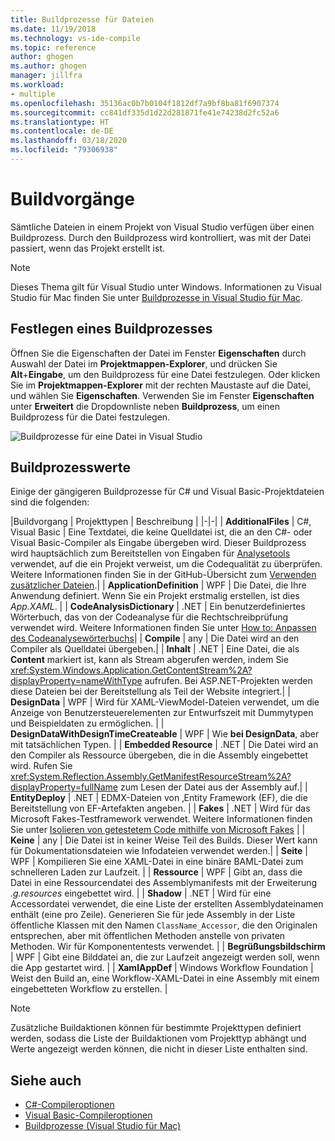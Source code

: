 ```yaml
---
title: Buildprozesse für Dateien
ms.date: 11/19/2018
ms.technology: vs-ide-compile
ms.topic: reference
author: ghogen
ms.author: ghogen
manager: jillfra
ms.workload:
- multiple
ms.openlocfilehash: 35136ac0b7b0104f1812df7a9bf8ba81f6907374
ms.sourcegitcommit: cc841df335d1d22d281871fe41e74238d2fc52a6
ms.translationtype: HT
ms.contentlocale: de-DE
ms.lasthandoff: 03/18/2020
ms.locfileid: "79306938"
---
```

# <a name="build-actions"></a>Buildvorgänge

Sämtliche Dateien in einem Projekt von Visual Studio verfügen über einen Buildprozess. Durch den Buildprozess wird kontrolliert, was mit der Datei passiert, wenn das Projekt erstellt ist.

> [!NOTE]
> Dieses Thema gilt für Visual Studio unter Windows. Informationen zu Visual Studio für Mac finden Sie unter [Buildprozesse in Visual Studio für Mac](/visualstudio/mac/build-actions).

## <a name="set-a-build-action"></a>Festlegen eines Buildprozesses

Öffnen Sie die Eigenschaften der Datei im Fenster **Eigenschaften** durch Auswahl der Datei im **Projektmappen-Explorer**, und drücken Sie **Alt**+**Eingabe**, um den Buildprozess für eine Datei festzulegen. Oder klicken Sie im **Projektmappen-Explorer** mit der rechten Maustaste auf die Datei, und wählen Sie **Eigenschaften**. Verwenden Sie im Fenster **Eigenschaften** unter **Erweitert** die Dropdownliste neben **Buildprozess**, um einen Buildprozess für die Datei festzulegen.

![Buildprozesse für eine Datei in Visual Studio](media/build-actions.png)

## <a name="build-action-values"></a>Buildprozesswerte

Einige der gängigeren Buildprozesse für C# und Visual Basic-Projektdateien sind die folgenden:

|Buildvorgang | Projekttypen | Beschreibung |
|-|-|
| **AdditionalFiles** | C#, Visual Basic | Eine Textdatei, die keine Quelldatei ist, die an den C#- oder Visual Basic-Compiler als Eingabe übergeben wird. Dieser Buildprozess wird hauptsächlich zum Bereitstellen von Eingaben für [Analysetools](../code-quality/roslyn-analyzers-overview.md) verwendet, auf die ein Projekt verweist, um die Codequalität zu überprüfen. Weitere Informationen finden Sie in der GitHub-Übersicht zum [Verwenden zusätzlicher Dateien](https://github.com/dotnet/roslyn/blob/master/docs/analyzers/Using%20Additional%20Files.md).|
| **ApplicationDefinition** | WPF | Die Datei, die Ihre Anwendung definiert. Wenn Sie ein Projekt erstmalig erstellen, ist dies *App.XAML*. |
| **CodeAnalysisDictionary** | .NET | Ein benutzerdefiniertes Wörterbuch, das von der Codeanalyse für die Rechtschreibprüfung verwendet wird. Weitere Informationen finden Sie unter [How to: Anpassen des Codeanalysewörterbuchs](../code-quality/how-to-customize-the-code-analysis-dictionary.md)|
| **Compile** | any | Die Datei wird an den Compiler als Quelldatei übergeben.|
| **Inhalt** | .NET | Eine Datei, die als **Content** markiert ist, kann als Stream abgerufen werden, indem Sie <xref:System.Windows.Application.GetContentStream%2A?displayProperty=nameWithType> aufrufen. Bei ASP.NET-Projekten werden diese Dateien bei der Bereitstellung als Teil der Website integriert.|
| **DesignData** | WPF | Wird für XAML-ViewModel-Dateien verwendet, um die Anzeige von Benutzersteuerelementen zur Entwurfszeit mit Dummytypen und Beispieldaten zu ermöglichen. |
| **DesignDataWithDesignTimeCreateable** | WPF | Wie **bei DesignData**, aber mit tatsächlichen Typen.  |
| **Embedded Resource** | .NET | Die Datei wird an den Compiler als Ressource übergeben, die in die Assembly eingebettet wird. Rufen Sie <xref:System.Reflection.Assembly.GetManifestResourceStream%2A?displayProperty=fullName> zum Lesen der Datei aus der Assembly auf.|
| **EntityDeploy** | .NET | EDMX-Dateien von ‚Entity Framework (EF), die die Bereitstellung von EF-Artefakten angeben. |
| **Fakes** | .NET | Wird für das Microsoft Fakes-Testframework verwendet. Weitere Informationen finden Sie unter [Isolieren von getestetem Code mithilfe von Microsoft Fakes](../test/isolating-code-under-test-with-microsoft-fakes.md) |
| **Keine** | any | Die Datei ist in keiner Weise Teil des Builds. Dieser Wert kann für Dokumentationsdateien wie Infodateien verwendet werden.|
| **Seite** | WPF | Kompilieren Sie eine XAML-Datei in eine binäre BAML-Datei zum schnelleren Laden zur Laufzeit. |
| **Ressource** | WPF | Gibt an, dass die Datei in eine Ressourcendatei des Assemblymanifests mit der Erweiterung *.g.resources* eingebettet wird. |
| **Shadow** | .NET | Wird für eine Accessordatei verwendet, die eine Liste der erstellten Assemblydateinamen enthält (eine pro Zeile). Generieren Sie für jede Assembly in der Liste öffentliche Klassen mit den Namen `ClassName_Accessor`, die den Originalen entsprechen, aber mit öffentlichen Methoden anstelle von privaten Methoden. Wir für Komponententests verwendet. |
| **Begrüßungsbildschirm** | WPF | Gibt eine Bilddatei an, die zur Laufzeit angezeigt werden soll, wenn die App gestartet wird. |
| **XamlAppDef** | Windows Workflow Foundation | Weist den Build an, eine Workflow-XAML-Datei in eine Assembly mit einem eingebetteten Workflow zu erstellen. |

> [!NOTE]
> Zusätzliche Buildaktionen können für bestimmte Projekttypen definiert werden, sodass die Liste der Buildaktionen vom Projekttyp abhängt und Werte angezeigt werden können, die nicht in dieser Liste enthalten sind.

## <a name="see-also"></a>Siehe auch

- [C#-Compileroptionen](/dotnet/csharp/language-reference/compiler-options/listed-alphabetically)
- [Visual Basic-Compileroptionen](/dotnet/visual-basic/reference/command-line-compiler/compiler-options-listed-alphabetically)
- [Buildprozesse (Visual Studio für Mac)](/visualstudio/mac/build-actions)
